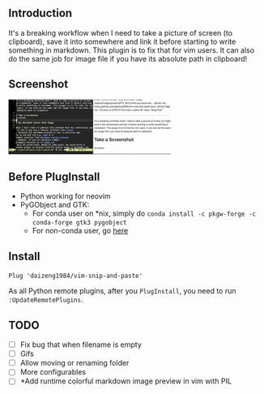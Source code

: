 ## Introduction
It's a breaking workflow when I need to take a picture of screen (to clipboard), save it into somewhere and link it before starting to write something in markdown. This plugin is to fix that for vim users. It can also do the same job for image file if you have its absolute path in clipboard!

## Screenshot
![snip-n-paste](./snip-n-paste.gif)
## Before PlugInstall
- Python working for neovim
- PyGObject and GTK:
    - For conda user on *nix, simply do `conda install -c pkgw-forge -c conda-forge gtk3 pygobject`
    - For non-conda user, go [here](https://pygobject.readthedocs.io/en/latest/getting_started.html#getting-started)

## Install
```
Plug 'daizeng1984/vim-snip-and-paste'
```
As all Python remote plugins, after you `PlugInstall`, you need to run `:UpdateRemotePlugins`.

## TODO
- [ ] Fix bug that when filename is empty
- [ ] Gifs
- [ ] Allow moving or renaming folder
- [ ] More configurables
- [ ] *Add runtime colorful markdown image preview in vim with PIL

